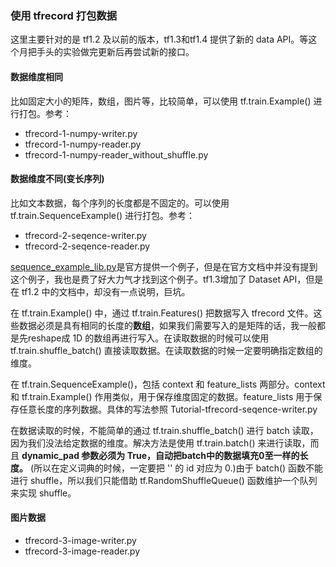 ### 使用 tfrecord 打包数据
这里主要针对的是 tf1.2 及以前的版本，tf1.3和tf1.4 提供了新的 data API。等这个月把手头的实验做完更新后再尝试新的接口。

#### 数据维度相同
比如固定大小的矩阵，数组，图片等，比较简单，可以使用 tf.train.Example() 进行打包。参考：
- tfrecord-1-numpy-writer.py
- tfrecord-1-numpy-reader.py
- tfrecord-1-numpy-reader_without_shuffle.py

#### 数据维度不同(变长序列)
比如文本数据，每个序列的长度都是不固定的。可以使用 tf.train.SequenceExample() 进行打包。参考：
- tfrecord-2-seqence-writer.py
- tfrecord-2-seqence-reader.py

[sequence_example_lib.py](https://github.com/tensorflow/magenta/blob/master/magenta/common/sequence_example_lib.py)是官方提供一个例子，但是在官方文档中并没有提到这个例子，我也是费了好大力气才找到这个例子。tf1.3增加了 Dataset API，但是在 tf1.2 中的文档中，却没有一点说明，巨坑。

在 tf.train.Example() 中，通过 tf.train.Features() 把数据写入 tfrecord 文件。这些数据必须是具有相同的长度的**数组**，如果我们需要写入的是矩阵的话，我一般都是先reshape成 1D 的数组再进行写入。在读取数据的时候可以使用 tf.train.shuffle_batch() 直接读取数据。在读取数据的时候一定要明确指定数组的维度。

在 tf.train.SequenceExample()，包括 context 和 feature_lists 两部分。context 和 tf.train.Example() 作用类似，用于保存维度固定的数据。feature_lists 用于保存任意长度的序列数据。具体的写法参照 Tutorial-tfrecord-seqence-writer.py

在数据读取的时候，不能简单的通过 tf.train.shuffle_batch() 进行 batch 读取，因为我们没法给定数据的维度。解决方法是使用 tf.train.batch() 来进行读取，而且 **dynamic_pad 参数必须为 True，自动把batch中的数据填充0至一样的长度。** (所以在定义词典的时候，一定要把 '<PAD>' 的 id 对应为 0.)由于 batch() 函数不能进行 shuffle，所以我们只能借助 tf.RandomShuffleQueue() 函数维护一个队列来实现 shuffle。


#### 图片数据
- tfrecord-3-image-writer.py
- tfrecord-3-image-reader.py
